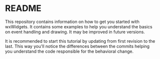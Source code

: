# README #

This repository contains information on how to get you started with wxWidgets. It contains some examples to help you understand the basics on event handling and drawing. It may be improved in future versions.

It is recommended to start this tutorial by updating from first revision to the last. This way you'll notice the differences between the commits helping you understand the code responsible for the behavioral change.

